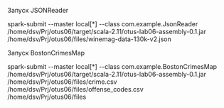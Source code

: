 Запуск JSONReader

spark-submit --master local[*] --class com.example.JsonReader \
    /home/dsv/Prj/otus06/target/scala-2.11/otus-lab06-assembly-0.1.jar \
    /home/dsv/Prj/otus06/files/winemag-data-130k-v2.json


Запуск BostonCrimesMap

spark-submit --master local[*] --class com.example.BostonCrimesMap \
    /home/dsv/Prj/otus06/target/scala-2.11/otus-lab06-assembly-0.1.jar \
    /home/dsv/Prj/otus06/files/crime.csv \
    /home/dsv/Prj/otus06/files/offense_codes.csv \
    /home/dsv/Prj/otus06/files
